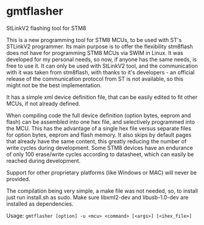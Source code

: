 # gmtflasher
StLinkV2 flashing tool for STM8

This is a new programming tool for STM8 MCUs, to be used with ST's STLinkV2 programmer.
Its main purpose is to offer the flexibility stm8flash does not have for programming STM8 MCUs via SWIM
in Linux. It was developed for my personal needs, so now, if anyone has the same needs, is free to use it.
It can only be used with StLinkV2 tool, and the communication with it was taken from stm8flash, with thanks
to it's developers - an official release of the communication protocol from ST is not available, so this
might not be the best implementation.

It has a simple xml device definition file, that can be easily edited to fit other MCUs, if not already defined.

When compiling code the full device definition (option bytes, eeprom and flash) can be assembled into one
hex file, and selectively programmed into the MCU. This has the advantage of a single hex file versus separate
files for option bytes, eeprom and flash memory.
It also skips by default pages that already have the same content, this greatly reducing the number of write
cycles during development. Some STM8 devices have an endurance of only 100 erase/write cycles according to
datasheet, which can easily be reached during development.

Support for other proprietary platforms (like Windows or MAC) will never be provided.

The compilation being very simple, a make file was not needed, so, to install just run install.sh as sudo.
Make sure libxml2-dev and libusb-1.0-dev are installed as dependencies.

Usage: `gmtflasher [option] -u <mcu> <command> [<args>] [<ihex_file>]`
